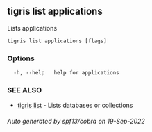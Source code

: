## tigris list applications

Lists applications

```
tigris list applications [flags]
```

### Options

```
  -h, --help   help for applications
```

### SEE ALSO

- [tigris list](tigris_list.md) - Lists databases or collections

###### Auto generated by spf13/cobra on 19-Sep-2022
